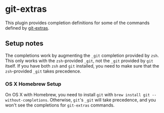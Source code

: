 # git-extras

This plugin provides completion definitions for some of the commands defined by [git-extras](https://github.com/tj/git-extras).

##  Setup notes

The completions work by augmenting the `_git` completion provided by `zsh`. This only works with the `zsh`-provided `_git`, not the `_git` provided by `git` itself. If you have both `zsh` and `git` installed, you need to make sure that the `zsh`-provided `_git` takes precedence.

### OS X Homebrew Setup

On OS X with Homebrew, you need to install `git` with `brew install git --without-completions`. Otherwise, `git`'s `_git` will take precedence, and you won't see the completions for `git-extras` commands.
